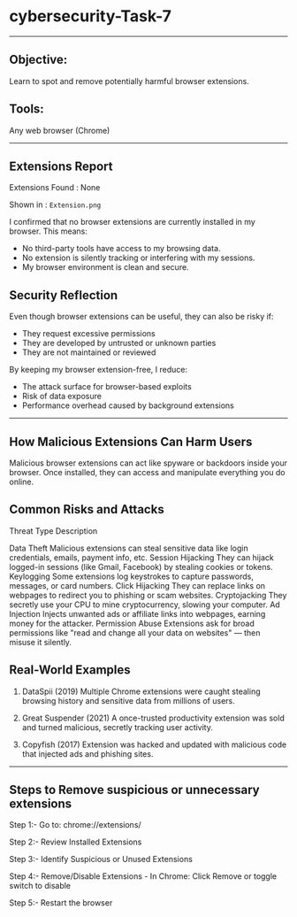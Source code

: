 # cybersecurity-Task-7
---

## Objective: 

Learn to spot and remove potentially harmful browser extensions.

## Tools:
Any web browser (Chrome)

---

## Extensions Report 

Extensions Found : None 

Shown in : `Extension.png`

I confirmed that no browser extensions are currently installed in my browser. This means:

- No third-party tools have access to my browsing data.
- No extension is silently tracking or interfering with my sessions.
- My browser environment is clean and secure.

## Security Reflection

Even though browser extensions can be useful, they can also be risky if:

- They request excessive permissions
- They are developed by untrusted or unknown parties
- They are not maintained or reviewed

By keeping my browser extension-free, I reduce:
- The attack surface for browser-based exploits
- Risk of data exposure
- Performance overhead caused by background extensions

---

## How Malicious Extensions Can Harm Users

Malicious browser extensions can act like spyware or backdoors inside your browser. Once installed, they can access and manipulate everything you do online.

## Common Risks and Attacks
  
Threat Type	                                                      Description

Data Theft	                        Malicious extensions can steal sensitive data like login credentials, emails, payment info, etc.
Session Hijacking	                They can hijack logged-in sessions (like Gmail, Facebook) by stealing cookies or tokens.
Keylogging	                      Some extensions log keystrokes to capture passwords, messages, or card numbers.
Click Hijacking                  	They can replace links on webpages to redirect you to phishing or scam websites.
Cryptojacking	                    They secretly use your CPU to mine cryptocurrency, slowing your computer.
Ad Injection	                    Injects unwanted ads or affiliate links into webpages, earning money for the attacker.
Permission Abuse	                 Extensions ask for broad permissions like "read and change all your data on websites" — then misuse it silently.

## Real-World Examples

1. DataSpii (2019)
  Multiple Chrome extensions were caught stealing browsing history and sensitive data from millions of users.

2. Great Suspender (2021)
  A once-trusted productivity extension was sold and turned malicious, secretly tracking user activity.

3. Copyfish (2017)
  Extension was hacked and updated with malicious code that injected ads and phishing sites.

---

## Steps to Remove suspicious or unnecessary extensions

Step 1:- Go to: chrome://extensions/ 

Step 2:- Review Installed Extensions

Step 3:- Identify Suspicious or Unused Extensions

Step 4:- Remove/Disable Extensions
    - In Chrome: Click Remove or toggle switch to disable
    
Step 5:- Restart the browser


